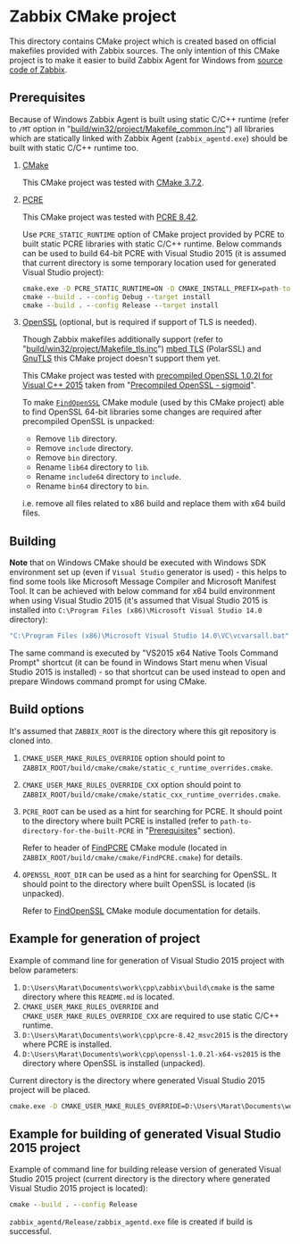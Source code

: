 # Zabbix CMake project

This directory contains CMake project which is created based on official makefiles provided with Zabbix sources. The only intention of this CMake project is to make it easier to build Zabbix Agent for Windows from [source code of Zabbix](https://www.zabbix.com/download_sources).

## Prerequisites

Because of Windows Zabbix Agent is built using static C/C++ runtime (refer to `/MT` option in "[build/win32/project/Makefile_common.inc](../win32/project/Makefile_common.inc#L15)") all libraries which are statically linked with Zabbix Agent (`zabbix_agentd.exe`) should be built with static C/C++ runtime too.

1. [CMake](https://cmake.org/)

    This CMake project was tested with [CMake 3.7.2](https://cmake.org/files/v3.7/cmake-3.7.2-win32-x86.zip). 

1. [PCRE](https://www.pcre.org/)

    This CMake project was tested with [PCRE 8.42](https://ftp.pcre.org/pub/pcre/pcre-8.42.zip).

    Use `PCRE_STATIC_RUNTIME` option of CMake project provided by PCRE to built static PCRE libraries with static C/C++ runtime.
    Below commands can be used to build 64-bit PCRE with Visual Studio 2015 (it is assumed that current directory is some temporary location used for generated Visual Studio project):

    ```cmd
    cmake.exe -D PCRE_STATIC_RUNTIME=ON -D CMAKE_INSTALL_PREFIX=path-to-directory-for-the-built-PCRE -G "Visual Studio 14 2015 Win64" path-to-directory-with-unpacked-sources-of-PCRE
    cmake --build . --config Debug --target install
    cmake --build . --config Release --target install
    ```

1. [OpenSSL](https://www.openssl.org/) (optional, but is required if support of TLS is needed).

    Though Zabbix makefiles additionally support (refer to "[build/win32/project/Makefile_tls.inc](../win32/project/Makefile_tls.inc)") [mbed TLS](https://tls.mbed.org/) (PolarSSL) and [GnuTLS](https://www.gnutls.org/) this CMake project doesn't support them yet.

    This CMake project was tested with [precompiled OpenSSL 1.0.2l for Visual C++ 2015](https://www.npcglib.org/~stathis/downloads/openssl-1.0.2l-vs2015.7z) taken from "[Precompiled OpenSSL - sigmoid](https://www.npcglib.org/~stathis/blog/precompiled-openssl/)".

    To make [`FindOpenSSL`](https://cmake.org/cmake/help/v3.0/module/FindOpenSSL.html) CMake module (used by this CMake project) able to find OpenSSL 64-bit libraries some changes are required after precompiled OpenSSL is unpacked:

    * Remove `lib` directory.   
    * Remove `include` directory.
    * Remove `bin` directory.
    * Rename `lib64` directory to `lib`.
    * Rename `include64` directory to `include`.
    * Rename `bin64` directory to `bin`.
    
    i.e. remove all files related to x86 build and replace them with x64 build files.

## Building

**Note** that on Windows CMake should be executed with Windows SDK environment set up (even if `Visual Studio` generator is used) - this helps to find some tools like Microsoft Message Compiler and Microsoft Manifest Tool. It can be achieved with below command for x64 build environment when using Visual Studio 2015 (it's assumed that Visual Studio 2015 is installed into `C:\Program Files (x86)\Microsoft Visual Studio 14.0` directory):

```cmd
"C:\Program Files (x86)\Microsoft Visual Studio 14.0\VC\vcvarsall.bat" amd64
```

The same command is executed by "VS2015 x64 Native Tools Command Prompt" shortcut (it can be found in Windows Start menu when Visual Studio 2015 is installed) - so that shortcut can be used instead to open and prepare Windows command prompt for using CMake. 

## Build options

It's assumed that `ZABBIX_ROOT` is the directory where this git repository is cloned into.

1. `CMAKE_USER_MAKE_RULES_OVERRIDE` option should point to `ZABBIX_ROOT/build/cmake/cmake/static_c_runtime_overrides.cmake`.
1. `CMAKE_USER_MAKE_RULES_OVERRIDE_CXX` option should point to `ZABBIX_ROOT/build/cmake/cmake/static_cxx_runtime_overrides.cmake`.
1. `PCRE_ROOT` can be used as a hint for searching for PCRE. It should point to the directory where built PCRE is installed (refer to `path-to-directory-for-the-built-PCRE` in "[Prerequisites](#prerequisites)" section). 

    Refer to header of [FindPCRE](cmake/FindPCRE.cmake) CMake module (located in `ZABBIX_ROOT/build/cmake/cmake/FindPCRE.cmake`) for details.

1. `OPENSSL_ROOT_DIR` can be used as a hint for searching for OpenSSL. It should point to the directory where built OpenSSL is located (is unpacked). 

    Refer to [FindOpenSSL](https://cmake.org/cmake/help/v3.0/module/FindOpenSSL.html) CMake module documentation for details.

## Example for generation of project

Example of command line for generation of Visual Studio 2015 project with below parameters:

1. `D:\Users\Marat\Documents\work\cpp\zabbix\build\cmake` is the same directory where this `README.md` is located.
1. `CMAKE_USER_MAKE_RULES_OVERRIDE` and `CMAKE_USER_MAKE_RULES_OVERRIDE_CXX` are required to use static C/C++ runtime.
1. `D:\Users\Marat\Documents\work\cpp\pcre-8.42_msvc2015` is the directory where PCRE is installed.
1. `D:\Users\Marat\Documents\work\cpp\openssl-1.0.2l-x64-vs2015` is the directory where OpenSSL is installed (unpacked).

Current directory is the directory where generated Visual Studio 2015 project will be placed. 

```cmd
cmake.exe -D CMAKE_USER_MAKE_RULES_OVERRIDE=D:\Users\Marat\Documents\work\cpp\zabbix\build\cmake\cmake\static_c_runtime_overrides.cmake -D CMAKE_USER_MAKE_RULES_OVERRIDE_CXX=D:\Users\Marat\Documents\work\cpp\zabbix\build\cmake\cmake\static_cxx_runtime_overrides.cmake -D PCRE_ROOT=D:\Users\Marat\Documents\work\cpp\pcre-8.42_msvc2015 -D OPENSSL_ROOT_DIR=D:\Users\Marat\Documents\work\cpp\openssl-1.0.2l-x64-vs2015 -G "Visual Studio 14 2015 Win64" D:\Users\Marat\Documents\work\cpp\zabbix\build\cmake
```

## Example for building of generated Visual Studio 2015 project

Example of command line for building release version of generated Visual Studio 2015 project (current directory is the directory where generated Visual Studio 2015 project is located):

```cmd
cmake --build . --config Release
```

`zabbix_agentd/Release/zabbix_agentd.exe` file is created if build is successful.
